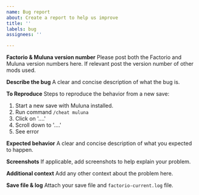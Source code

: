 ```yaml
---
name: Bug report
about: Create a report to help us improve
title: ''
labels: bug
assignees: ''

---
```


**Factorio & Muluna version number**
Please post both the Factorio and Muluna version numbers here. If relevant post the version number of other mods used.

**Describe the bug**
A clear and concise description of what the bug is.

**To Reproduce**
Steps to reproduce the behavior from a new save:
1. Start a new save with Muluna installed.
2. Run command `/cheat muluna`
3. Click on '....'
4. Scroll down to '....'
5. See error

**Expected behavior**
A clear and concise description of what you expected to happen.

**Screenshots**
If applicable, add screenshots to help explain your problem.

**Additional context**
Add any other context about the problem here.

**Save file & log**
Attach your save file and `factorio-current.log` file.

